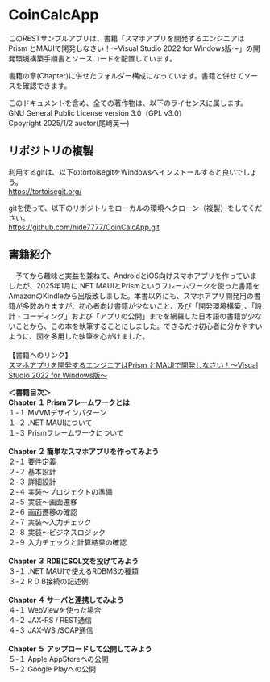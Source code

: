 # CoinCalcApp

このRESTサンプルアプリは、書籍「スマホアプリを開発するエンジニアはPrism とMAUIで開発しなさい！〜Visual Studio 2022 for Windows版〜」の開発環境構築手順書とソースコードを配置しています。<BR>

書籍の章(Chapter)に併せたフォルダー構成になっています。書籍と併せてソースを確認できます。


このドキュメントを含め、全ての著作物は、以下のライセンスに属します。<BR>
GNU General Public License version 3.0（GPL v3.0）<BR>
Cpoyright 2025/1/2 auctor(尾﨑英一)

## リポジトリの複製
利用するgitは、以下のtortoisegitをWindowsへインストールすると良いでしょう。<BR>
https://tortoisegit.org/<BR>

gitを使って、以下のリポジトリをローカルの環境へクローン（複製）をしてください。<BR>
https://github.com/hide7777/CoinCalcApp.git

## 書籍紹介
　予てから趣味と実益を兼ねて、AndroidとiOS向けスマホアプリを作っていましたが、2025年1月に.NET MAUIとPrismというフレームワークを使った書籍をAmazonのKindleから出版致しました。本書以外にも、スマホアプリ開発用の書籍が多数ありますが、初心者向け書籍が少ないこと、及び「開発環境構築」、「設計・コーディング」および「アプリの公開」までを網羅した日本語の書籍が少ないことから、この本を執筆することにしました。できるだけ初心者に分かやすいように、図を多用した執筆を心がけました。<BR>
<BR>
【書籍へのリンク】<BR>
[スマホアプリを開発するエンジニアはPrism とMAUIで開発しなさい！〜Visual Studio 2022 for Windows版〜](https://www.amazon.co.jp/%E3%82%B9%E3%83%9E%E3%83%9B%E3%82%A2%E3%83%97%E3%83%AA%E3%82%92%E9%96%8B%E7%99%BA%E3%81%99%E3%82%8B%E3%82%A8%E3%83%B3%E3%82%B8%E3%83%8B%E3%82%A2%E3%81%AF-Prism-%E3%81%A8MAUI%E3%81%A7%E9%96%8B%E7%99%BA%E3%81%97%E3%81%AA%E3%81%95%E3%81%84%EF%BC%81%E3%80%9CVisual-Studio-Windows%E7%89%88%E3%80%9C-ebook/dp/B0DVQGGHSD/ref=sr_1_1)<BR>

**＜書籍目次＞**<BR>
**Chapter １ Prismフレームワークとは<BR>**
１-１ MVVMデザインパターン<BR>
１-２ .NET MAUIについて<BR>
１-３ Prismフレームワークについて<BR>
<BR>
**Chapter ２ 簡単なスマホアプリを作ってみよう<BR>**
２-１ 要件定義<BR>
２-２ 基本設計<BR>
２-３ 詳細設計<BR>
２-４ 実装〜プロジェクトの準備<BR>
２-５ 実装〜画面遷移<BR>
２-６ 画面遷移の確認<BR>
２-７ 実装〜入力チェック<BR>
２-８ 実装〜ビジネスロジック<BR>
２-９ 入力チェックと計算結果の確認<BR>
<BR>
**Chapter ３ RDBにSQL文を投げてみよう<BR>**
３-１ .NET MAUIで使えるRDBMSの種類<BR>
３-２ R D B接続の記述例<BR>
<BR>
**Chapter ４ サーバと連携してみよう<BR>**
４-１ WebViewを使った場合<BR>
４-２ JAX-RS / REST通信<BR>
４-３ JAX-WS /SOAP通信<BR>
<BR>
**Chapter ５ アップロードして公開してみよう<BR>**
５-１ Apple AppStoreへの公開<BR>
５-２ Google Playへの公開<BR>
<BR>